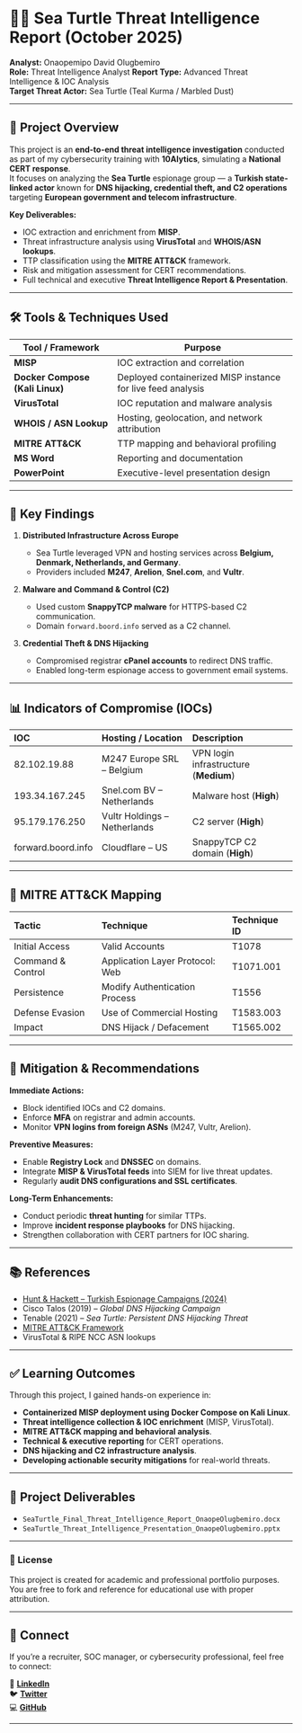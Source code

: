 # 🕵️‍♂️ Sea Turtle Threat Intelligence Report (October 2025)

**Analyst:** Onaopemipo David Olugbemiro  
**Role:** Threat Intelligence Analyst 
**Report Type:** Advanced Threat Intelligence & IOC Analysis  
**Target Threat Actor:** Sea Turtle (Teal Kurma / Marbled Dust)  

---

## 🧠 Project Overview

This project is an **end-to-end threat intelligence investigation** conducted as part of my cybersecurity training with **10Alytics**, simulating a **National CERT response**.  
It focuses on analyzing the **Sea Turtle** espionage group — a **Turkish state-linked actor** known for **DNS hijacking, credential theft, and C2 operations** targeting **European government and telecom infrastructure**.  

**Key Deliverables:**
- IOC extraction and enrichment from **MISP**.  
- Threat infrastructure analysis using **VirusTotal** and **WHOIS/ASN lookups**.  
- TTP classification using the **MITRE ATT&CK** framework.  
- Risk and mitigation assessment for CERT recommendations.  
- Full technical and executive **Threat Intelligence Report & Presentation**.  

---

## 🛠️ Tools & Techniques Used

| Tool / Framework | Purpose |
|------------------|----------|
| **MISP** | IOC extraction and correlation |
| **Docker Compose (Kali Linux)** | Deployed containerized MISP instance for live feed analysis |
| **VirusTotal** | IOC reputation and malware analysis |
| **WHOIS / ASN Lookup** | Hosting, geolocation, and network attribution |
| **MITRE ATT&CK** | TTP mapping and behavioral profiling |
| **MS Word** | Reporting and documentation |
| **PowerPoint** | Executive-level presentation design |

---

## 🚨 Key Findings

1. **Distributed Infrastructure Across Europe**  
   - Sea Turtle leveraged VPN and hosting services across **Belgium, Denmark, Netherlands, and Germany**.  
   - Providers included **M247**, **Arelion**, **Snel.com**, and **Vultr**.  

2. **Malware and Command & Control (C2)**  
   - Used custom **SnappyTCP malware** for HTTPS-based C2 communication.  
   - Domain `forward.boord.info` served as a C2 channel.  

3. **Credential Theft & DNS Hijacking**  
   - Compromised registrar **cPanel accounts** to redirect DNS traffic.  
   - Enabled long-term espionage access to government email systems.  

---

## 📊 Indicators of Compromise (IOCs)

| IOC | Hosting / Location | Description |
|:--|:--|:--|
| 82.102.19.88 | M247 Europe SRL – Belgium | VPN login infrastructure (**Medium**) |
| 193.34.167.245 | Snel.com BV – Netherlands | Malware host (**High**) |
| 95.179.176.250 | Vultr Holdings – Netherlands | C2 server (**High**) |
| forward.boord.info | Cloudflare – US | SnappyTCP C2 domain (**High**) |

---

## 🧩 MITRE ATT&CK Mapping

| Tactic | Technique | Technique ID |
|:--|:--|:--|
| Initial Access | Valid Accounts | T1078 |
| Command & Control | Application Layer Protocol: Web | T1071.001 |
| Persistence | Modify Authentication Process | T1556 |
| Defense Evasion | Use of Commercial Hosting | T1583.003 |
| Impact | DNS Hijack / Defacement | T1565.002 |

---

## 🚀 Mitigation & Recommendations

**Immediate Actions:**  
- Block identified IOCs and C2 domains.  
- Enforce **MFA** on registrar and admin accounts.  
- Monitor **VPN logins from foreign ASNs** (M247, Vultr, Arelion).  

**Preventive Measures:**  
- Enable **Registry Lock** and **DNSSEC** on domains.  
- Integrate **MISP & VirusTotal feeds** into SIEM for live threat updates.  
- Regularly **audit DNS configurations and SSL certificates**.  

**Long-Term Enhancements:**  
- Conduct periodic **threat hunting** for similar TTPs.  
- Improve **incident response playbooks** for DNS hijacking.  
- Strengthen collaboration with CERT partners for IOC sharing.  

---

## 📚 References
- [Hunt & Hackett – Turkish Espionage Campaigns (2024)](https://www.huntandhackett.com/blog/turkish-espionage-campaigns)  
- Cisco Talos (2019) – *Global DNS Hijacking Campaign*  
- Tenable (2021) – *Sea Turtle: Persistent DNS Hijacking Threat*  
- [MITRE ATT&CK Framework](https://attack.mitre.org/)  
- VirusTotal & RIPE NCC ASN lookups  

---

## ✅ Learning Outcomes

Through this project, I gained hands-on experience in:  
- **Containerized MISP deployment using Docker Compose on Kali Linux**. 
- **Threat intelligence collection & IOC enrichment** (MISP, VirusTotal).  
- **MITRE ATT&CK mapping and behavioral analysis**.  
- **Technical & executive reporting** for CERT operations.  
- **DNS hijacking and C2 infrastructure analysis**.  
- **Developing actionable security mitigations** for real-world threats.  

---

## 📂 Project Deliverables

- `SeaTurtle_Final_Threat_Intelligence_Report_OnaopeOlugbemiro.docx`  
- `SeaTurtle_Threat_Intelligence_Presentation_OnaopeOlugbemiro.pptx`

---

### 🧾 License
This project is created for academic and professional portfolio purposes.  
You are free to fork and reference for educational use with proper attribution.

---

## 🤝 Connect

If you’re a recruiter, SOC manager, or cybersecurity professional, feel free to connect:

📍 **[LinkedIn](https://www.linkedin.com/in/onaopemipo-olugbemiro-1b377828b/)**  
🐦 **[Twitter](https://x.com/itzonaope)**  
💻 **[GitHub](https://github.com/LyticOnaope)**  

---
